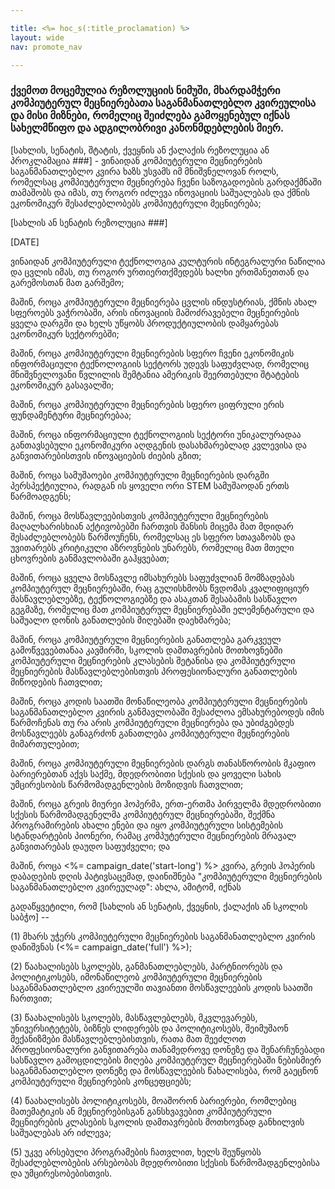 ```yaml
---

title: <%= hoc_s(:title_proclamation) %>
layout: wide
nav: promote_nav

---
```



### ქვემოთ მოცემულია რეზოლუციის ნიმუში, მხარდამჭერი კომპიუტერულ მეცნიერებათა საგანმანათლებლო კვირეულისა და მისი მიზნები, რომელიც შეიძლება გამოყენებულ იქნას სახელმწიფო და ადგილობრივი კანონმდებლების მიერ.

  
[სახლის, სენატის, შტატის, ქვეყნის ან ქალაქის რეზოლუცია ან პროკლამაცია ###] - ვინაიდან კომპიუტერული მეცნიერების საგანმანათლებლო კვირა ხაზს უსვამს იმ მნიშვნელოვან როლს, რომელსაც კომპიუტერული მეცნიერება ჩვენი საზოგადოების გარდაქმნაში თამაშობს და იმას, თუ როგორ იძლევა ინოვაციის საშუალებას და ქმნის ეკონომიკურ შესაძლებლობებს კომპიუტერული მეცნიერება;

[სახლის ან სენატის რეზოლუცია ###]

[DATE]

ვინაიდან კომპიუტერული ტექნოლოგია კულტურის ინტეგრალური ნაწილია და ცვლის იმას, თუ როგორ ურთიერთქმედებს ხალხი ერთმანეთთან და გარემოსთან მათ გარშემო;

მაშინ, როცა კომპიუტერული მეცნიერება ცვლის ინდუსტრიას, ქმნის ახალ სფეროებს ვაჭრობაში, არის ინოვაციის მამოძრავებელი მეცნეირების ყველა დარგში და ხელს უწყობს პროდუქტიულობის დამყარებას ეკონომიკურ სექტორებში;

მაშინ, როცა კომპიუტერული მეცნიერების სფერო ჩვენი ეკონომიკის ინფორმაციული ტექნოლოგიის სექტორს უდევს საფუძვლად, რომელიც მნიშვნელოვანი წვლილის შემტანია ამერიკის შეერთებული შტატების ეკონომიკურ გასავალში;

მაშინ, როცა კომპიუტერული მეცნიერების სფერო ციფრული ერის ფუნდამენტური მეცნიერებაა;

მაშინ, როცა ინფორმაციული ტექნოლოგიის სექტორი უნიკალურადაა განთავსებული ეკონომიკური აღდგენის დასახმარებლად კვლევისა და განვითარებისთვის ინოვაციების ძიების გზით;

მაშინ, როცა სამუშაოები კომპიუტერული მეცნიერების დარგში პერსპექტიულია, რადგან ის ყოველი ორი STEM სამუშაოდან ერთს წარმოადგენს;

მაშინ, როცა მოსწავლეებისთვის კომპიუტერული მეცნიერების მაღალხარისხიან აქტივობებში ჩართვის შანსის მიცემა მათ მდიდარ შესაძლებლობებს წარმოუჩენს, რომელსაც ეს სფერო სთავაზობს და უვითარებს კრიტიკული აზროვნების უნარებს, რომელიც მათ მთელი ცხოვრების განმავლობაში გაჰყვებათ;

მაშინ, როცა ყველა მოსწავლე იმსახურებს საფუძვლიან მომზადებას კომპიუტერულ მეცნიერებაში, რაც გულისხმობს წვდომას კვალიფიციურ მასწავლებლებზე, ტექნოლოგიებზე და ასაკთან შესაბამის სასწავლო გეგმაზე, რომელიც მათ კომპიუტერულ მეცნიერებაში ელემენტარული და საშუალო დონის განათლების მიღებაში დაეხმარება;

მაშინ, როცა კომპიუტერული მეცნიერების განათლება გარკვეულ გამოწვევებთანაა კავშირში, სკოლის დამთავრების მოთხოვნებში კომპიუტერული მეცნიერების კლასების შეტანისა და კომპიუტერული მეცნიერების მასწავლებლებისთვის პროფესიონალური განათლების მიწოდების ჩათვლით;

მაშინ, როცა კოდის საათში მონაწილეობა კომპიუტერული მეცნიერების საგანმანათლებლო კვირის განმავლობაში შესაძლოა ემსახურებოდეს იმის წარმოჩენას თუ რა არის კომპიუტერული მეცნიერება და უბიძგებდეს მოსწავლეებს განაგრძონ განათლება კომპიუტერული მეცნიერების მიმართულებით;

მაშინ, როცა კომპიუტერული მეცნიერების დარგს თანასწორობის მკაფიო ბარიერებთან აქვს საქმე, მდედრობითი სქესის და ყოველი სახის უმცირესობის წარმომადგენლების მოზიდვის ჩათვლით;

მაშინ, როცა გრეის მიურეი ჰოპერმა, ერთ-ერთმა პირველმა მდედრობითი სქესის წარმომადგენელმა კომპიუტერულ მეცნიერებაში, შექმნა პროგრამირების ახალი ენები და იყო კომპიუტერული სისტემების სტანდარტების პიონერი, რამაც კომპუტერული მეცნიერების მრავალ განვითარებას დაუდო საფუძველი; და

მაშინ, როცა <%= campaign_date('start-long') %> კვირა, გრეის ჰოპერის დაბადების დღის პატივსაცემად, დაინიშნება "კომპიუტერული მეცნიერების საგანმანათლებლო კვირეულად": ახლა, ამიტომ, იქნას

გადაწყვეტილი, რომ [სახლის ან სენატის, ქვეყნის, ქალაქის ან სკოლის საბჭო] --

(1) მხარს უჭერს კომპიუტერული მეცნიერების საგანმანათლებლო კვირის დანიშვნას (<%= campaign_date('full') %>);

(2) წაახალისებს სკოლებს, განმანათლებლებს, პარტნიორებს და პოლიტიკოსებს, იმონაწილეობ კომპიუტერული მეცნიერების საგანმანათლებლო კვირეულში თავიანთი მოსწავლეების კოდის საათში ჩართვით;

(3) წაახალისებს სკოლებს, მასწავლებლებს, მკვლევარებს, უნივერსიტეტებს, ბიზნეს ლიდერებს და პოლიტიკოსებს, შეიმუშაონ მექანიზმები მასწავლებლებისთვის, რათა მათ შეეძლოთ პროფესიონალური განვითარება თანამედროვე დონეზე და შენარჩუნებადი სასწავლო გამოცდილების მიღება კომპიუტერულ მეცნიერებაში ნებისმიერ საგანმანათლებლო დონეზე და მოსწავლეების წახალისება, რომ გაეცნონ კომპიუტერული მეცნიერების კონცეფციებს;

(4) წაახალისებს პოლიტიკოსებს, მოაშორონ ბარიერები, რომლებიც მათემატიკის ან მეცნიერებისგან განსხვავებით კომპიუტერული მეცნიერების კლასების სკოლის დამთავრების მოთხოვნად განხილვის საშუალებას არ იძლევა;

(5) უკვე არსებული პროგრამების ჩათვლით, ხელს შეუწყობს შესაძლებლობების არსებობას მდედრობითი სქესის წარმომადგენლებისა და უმცირესობებისთვის.

